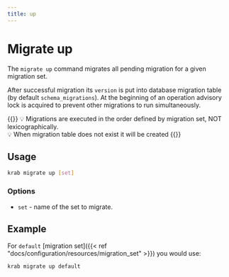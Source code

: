 ```yaml
---
title: up
---
```


# Migrate up

The `migrate up` command migrates all pending migration for a given migration set.

After successful migration its `version` is put into database migration table (by default `schema_migrations`).
At the beginning of an operation advisory lock is acquired to prevent other migrations to run simultaneously.

{{<hint info>}}
💡 Migrations are executed in the order defined by migration set, NOT lexicographically.
<br>
💡 When migration table does not exist it will be created
{{</hint>}}


## Usage

```sh
krab migrate up [set]
```

### Options

- `set` - name of the set to migrate.

## Example

For `default` [migration set]({{< ref "docs/configuration/resources/migration_set" >}}) you would use:

```sh
krab migrate up default
```

